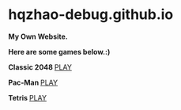 # hqzhao-debug.github.io
<p><strong class="important">My Own Website.</strong></p>
<p><strong class="important">Here are some games below.:)</strong></p>
<p><strong class="important">Classic 2048 </strong><a href="https://hqzhao-debug.github.io/Classic%202048/">PLAY</a></p>
<p><strong class="important">Pac-Man </strong><a href="https://hqzhao-debug.github.io/Pac-Man/">PLAY</a></p>
<p><strong class="important">Tetris </strong><a href="https://hqzhao-debug.github.io/Tetris/">PLAY</a></p>
